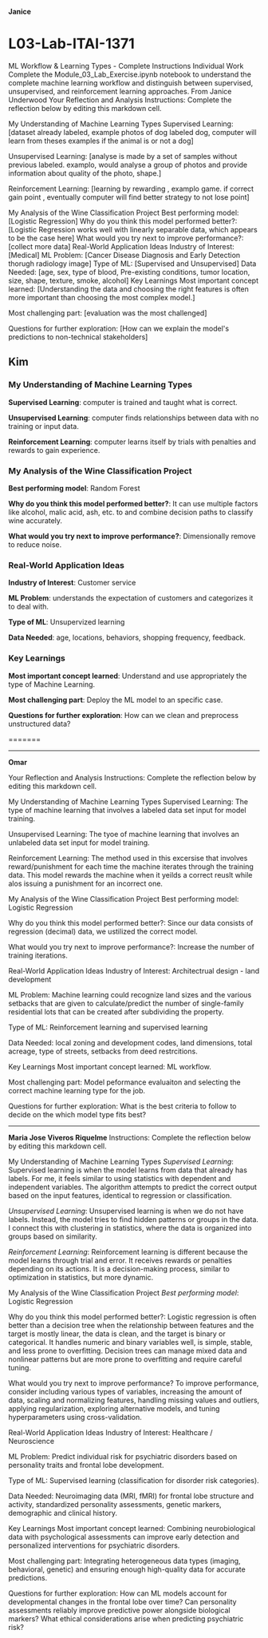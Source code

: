 **Janice**
# L03-Lab-ITAI-1371
ML Workflow &amp; Learning Types - Complete Instructions Individual Work Complete the Module_03_Lab_Exercise.ipynb notebook to understand the complete machine learning workflow and distinguish between supervised, unsupervised, and reinforcement learning approaches.
From Janice Underwood
Your Reflection and Analysis
Instructions: Complete the reflection below by editing this markdown cell.

My Understanding of Machine Learning Types
Supervised Learning: [dataset already labeled, example photos of dog labeled dog, computer will learn from theses examples if the animal is or not a dog]

Unsupervised Learning: [analyse is made by a set of samples without previous labeled. examplo, would analyse a group of photos and provide information about quality of the photo, shape.]

Reinforcement Learning: [learning by rewarding , examplo game. if correct gain point , eventually computer will find better strategy to not lose point]

My Analysis of the Wine Classification Project
Best performing model: [Logistic Regression]
Why do you think this model performed better?: [Logistic Regression works well with linearly separable data, which appears to be the case here]
What would you try next to improve performance?: [collect more data]
Real-World Application Ideas
Industry of Interest: [Medical]
ML Problem: [Cancer Disease Diagnosis and Early Detection thorugh radiology image]
Type of ML: [Supervised and Unsupervised]
Data Needed: [age, sex, type of blood, Pre-existing conditions, tumor location, size, shape, texture, smoke, alcohol]
Key Learnings
Most important concept learned: [Understanding the data and choosing the right features is often more important than choosing the most complex model.]

Most challenging part: [evaluation was the most challenged]

Questions for further exploration: [How can we explain the model's predictions to non-technical stakeholders]

## Kim
### My Understanding of Machine Learning Types
**Supervised Learning**: computer is trained and taught what is correct.

**Unsupervised Learning**: computer finds relationships between data with no training or input data.

**Reinforcement Learning**: computer learns itself by trials with penalties and rewards to gain experience.
### My Analysis of the Wine Classification Project

**Best performing model**: Random Forest

**Why do you think this model performed better?**: It can use multiple factors like alcohol, malic acid, ash, etc. to and combine decision paths to classify wine accurately.

**What would you try next to improve performance?**: Dimensionally remove to reduce noise.

### Real-World Application Ideas

**Industry of Interest**: Customer service

**ML Problem**: understands the expectation of customers and categorizes it to deal with.

**Type of ML**: Unsupervized learning

**Data Needed**: age, locations, behaviors, shopping frequency, feedback.

### Key Learnings

**Most important concept learned**: Understand and use appropriately the type of Machine Learning.

**Most challenging part**: Deploy the ML model to an specific case.

**Questions for further exploration**: How can we clean and preprocess unstructured data?

=======
______________

**Omar**

Your Reflection and Analysis
Instructions: Complete the reflection below by editing this markdown cell.

My Understanding of Machine Learning Types
Supervised Learning: The type of machine learning that involves a labeled data set input for model training.

Unsupervised Learning: The tyoe of machine learning that involves an unlabeled data set input for model training.

Reinforcement Learning: The method used in this excersise that involves reward/punishment for each time the machine iterates through the training data. This model rewards the machine when it yeilds a correct reuslt while alos issuing a punishment for an incorrect one.

My Analysis of the Wine Classification Project
Best performing model: Logistic Regression

Why do you think this model performed better?: Since our data consists of regression (decimal) data, we ustilized the correct model.

What would you try next to improve performance?: Increase the number of training iterations.

Real-World Application Ideas
Industry of Interest: Architectrual design - land development

ML Problem: Machine learning could recognize land sizes and the various setbacks that are given to calculate/predict the number of single-family residential lots that can be created after subdividing the property.

Type of ML: Reinforcement learning and supervised learning

Data Needed: local zoning and development codes, land dimensions, total acreage, type of streets, setbacks from deed restrcitions.

Key Learnings
Most important concept learned: ML workflow.

Most challenging part: Model peformance evaluaiton and selecting the correct machine learning type for the job.

Questions for further exploration: What is the best criteria to follow to decide on the which model type fits best?

______________________________________________________________________________________________________________________________


**Maria Jose Viveros Riquelme**
Instructions: Complete the reflection below by editing this markdown cell.

My Understanding of Machine Learning Types
*Supervised Learning*: Supervised learning is when the model learns from data that already has labels. For me, it feels similar to using statistics with dependent and independent variables. The algorithm attempts to predict the correct output based on the input features, identical to regression or classification.

*Unsupervised Learning*: Unsupervised learning is when we do not have labels. Instead, the model tries to find hidden patterns or groups in the data. I connect this with clustering in statistics, where the data is organized into groups based on similarity.

*Reinforcement Learning*: Reinforcement learning is different because the model learns through trial and error. It receives rewards or penalties depending on its actions. It is a decision-making process, similar to optimization in statistics, but more dynamic.

My Analysis of the Wine Classification Project
*Best performing model*: Logistic Regression

Why do you think this model performed better?: Logistic regression is often better than a decision tree when the relationship between features and the target is mostly linear, the data is clean, and the target is binary or categorical. It handles numeric and binary variables well, is simple, stable, and less prone to overfitting. Decision trees can manage mixed data and nonlinear patterns but are more prone to overfitting and require careful tuning.

What would you try next to improve performance? To improve performance, consider including various types of variables, increasing the amount of data, scaling and normalizing features, handling missing values and outliers, applying regularization, exploring alternative models, and tuning hyperparameters using cross-validation.

Real-World Application Ideas
Industry of Interest: Healthcare / Neuroscience

ML Problem: Predict individual risk for psychiatric disorders based on personality traits and frontal lobe development.

Type of ML: Supervised learning (classification for disorder risk categories).

Data Needed: Neuroimaging data (MRI, fMRI) for frontal lobe structure and activity, standardized personality assessments, genetic markers, demographic and clinical history.

Key Learnings
Most important concept learned: Combining neurobiological data with psychological assessments can improve early detection and personalized interventions for psychiatric disorders.

Most challenging part: Integrating heterogeneous data types (imaging, behavioral, genetic) and ensuring enough high-quality data for accurate predictions.

Questions for further exploration: How can ML models account for developmental changes in the frontal lobe over time? Can personality assessments reliably improve predictive power alongside biological markers? What ethical considerations arise when predicting psychiatric risk?

